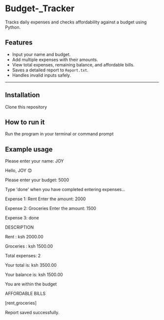 # Budget-_Tracker
Tracks  daily expenses and checks affordability against a budget using Python.


## Features
- Input your name and budget.
- Add multiple expenses with their amounts.
- View total expenses, remaining balance, and affordable bills.
- Saves a detailed report to `Report.txt`.
- Handles invalid inputs safely.

---
## Installation
Clone this repository

## How to run it
Run the program in your terminal or command prompt


## Example usage

Please enter your name: JOY


Hello, JOY 😊

Please enter your budget: 5000


Type 'done' when you have completed entering expenses...


Expense 1: Rent
Enter the amount: 2000

Expense 2: Groceries
Enter the amount: 1500

Expense 3: done

DESCRIPTION

Rent : ksh 2000.00

Groceries : ksh 1500.00

Total expenses: 2

Your total is: ksh 3500.00

Your balance is: ksh 1500.00

You are within the budget

AFFORDABLE BILLS

[rent,groceries]

Report saved successfully.

